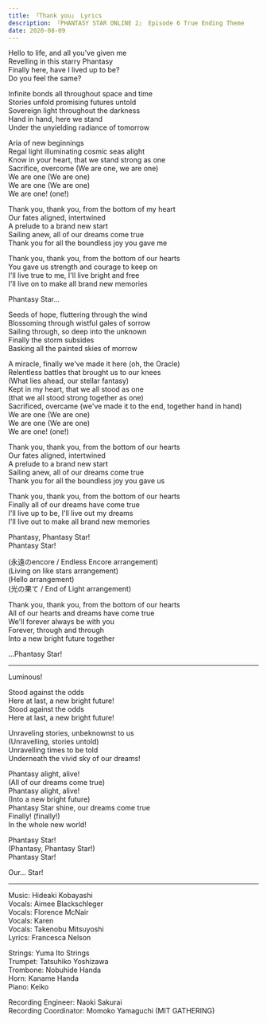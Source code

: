 ```yaml
---
title: 「Thank you」 Lyrics
description: 『PHANTASY STAR ONLINE 2』 Episode 6 True Ending Theme
date: 2020-08-09
---
```


Hello to life, and all you've given me  
Revelling in this starry Phantasy  
Finally here, have I lived up to be?  
Do you feel the same?

Infinite bonds all throughout space and time  
Stories unfold promising futures untold  
Sovereign light throughout the darkness  
Hand in hand, here we stand  
Under the unyielding radiance of tomorrow

Aria of new beginnings  
Regal light illuminating cosmic seas alight  
Know in your heart, that we stand strong as one  
Sacrifice, overcome (We are one, we are one)  
We are one (We are one)    
We are one (We are one)    
We are one! (one!)

Thank you, thank you, from the bottom of my heart  
Our fates aligned, intertwined  
A prelude to a brand new start  
Sailing anew, all of our dreams come true  
Thank you for all the boundless joy you gave me

Thank you, thank you, from the bottom of our hearts  
You gave us strength and courage to keep on  
I'll live true to me, I'll live bright and free  
I'll live on to make all brand new memories

Phantasy Star...

Seeds of hope, fluttering through the wind  
Blossoming through wistful gales of sorrow  
Sailing through, so deep into the unknown  
Finally the storm subsides  
Basking all the painted skies of morrow

A miracle, finally we've made it here (oh, the Oracle)  
Relentless battles that brought us to our knees  
(What lies ahead, our stellar fantasy)  
Kept in my heart, that we all stood as one  
(that we all stood strong together as one)  
Sacrificed, overcame (we've made it to the end, together hand in hand)  
We are one (We are one)    
We are one (We are one)    
We are one! (one!)

Thank you, thank you, from the bottom of our hearts  
Our fates aligned, intertwined  
A prelude to a brand new start  
Sailing anew, all of our dreams come true  
Thank you for all the boundless joy you gave us

Thank you, thank you, from the bottom of our hearts  
Finally all of our dreams have come true  
I'll live up to be, I'll live out my dreams  
I'll live out to make all brand new memories

Phantasy, Phantasy Star!  
Phantasy Star!

(永遠のencore / Endless Encore arrangement)  
(Living on like stars arrangement)  
(Hello arrangement)  
(光の果て / End of Light arrangement)

Thank you, thank you, from the bottom of our hearts  
All of our hearts and dreams have come true  
We'll forever always be with you  
Forever, through and through  
Into a new bright future together

...Phantasy Star!

---

Luminous!

Stood against the odds  
Here at last, a new bright future!  
Stood against the odds  
Here at last, a new bright future!

Unraveling stories, unbeknownst to us  
(Unravelling, stories untold)  
Unravelling times to be told  
Underneath the vivid sky of our dreams!

Phantasy alight, alive!  
(All of our dreams come true)  
Phantasy alight, alive!  
(Into a new bright future)  
Phantasy Star shine, our dreams come true  
Finally! (finally!)  
In the whole new world!

Phantasy Star!  
(Phantasy, Phantasy Star!)  
Phantasy Star!

Our... Star!

---

Music: Hideaki Kobayashi  
Vocals: Aimee Blackschleger  
Vocals: Florence McNair  
Vocals: Karen  
Vocals: Takenobu Mitsuyoshi  
Lyrics: Francesca Nelson

Strings: Yuma Ito Strings  
Trumpet: Tatsuhiko Yoshizawa  
Trombone: Nobuhide Handa  
Horn: Kaname Handa  
Piano: Keiko

Recording Engineer: Naoki Sakurai  
Recording Coordinator: Momoko Yamaguchi (MIT GATHERING)
